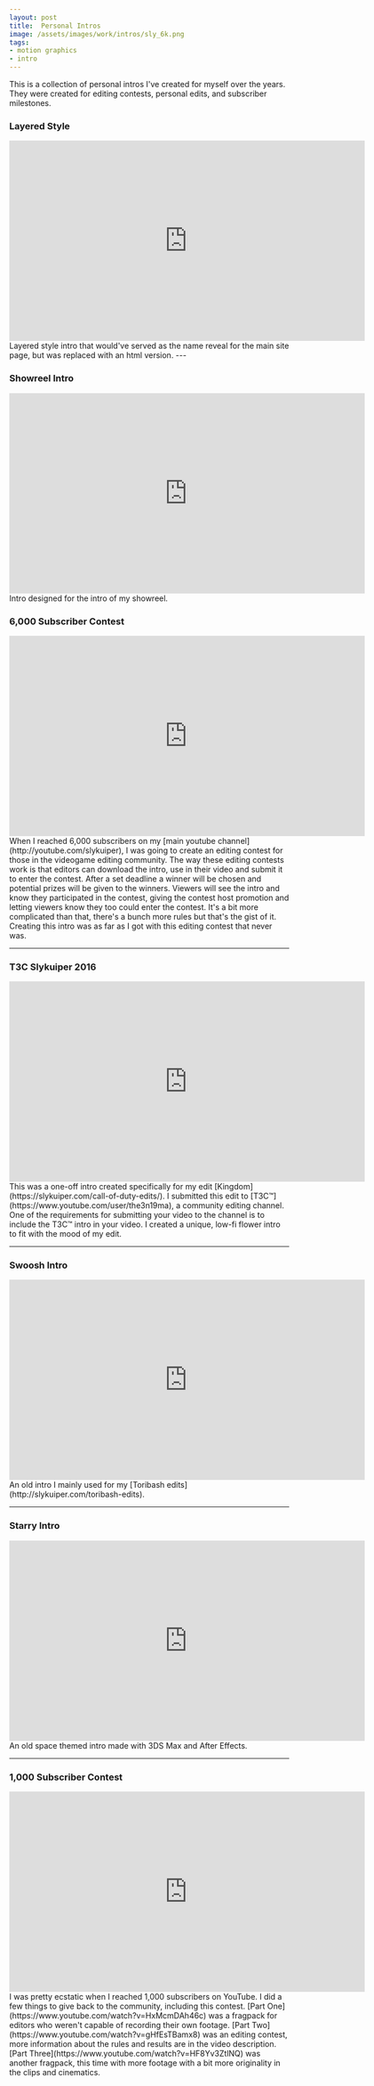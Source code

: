 ```yaml
---
layout: post
title:  Personal Intros
image: /assets/images/work/intros/sly_6k.png
tags:
- motion graphics
- intro
---
```

This is a collection of personal intros I've created for myself over the years. They were created for editing contests, personal edits, and subscriber milestones.

### Layered Style
<div class="vid" > <iframe width="640" height="360" src="https://player.vimeo.com/video/218890829" frameborder="0" allowfullscreen></iframe></div>
Layered style intro that would've served as the name reveal for the main site page, but was replaced with an html version.
---

### Showreel Intro
<div class="vid" > <iframe width="640" height="360" src="https://player.vimeo.com/video/201792679" frameborder="0" allowfullscreen></iframe></div>
Intro designed for the intro of my showreel.



### 6,000 Subscriber Contest
<div class="vid" > <iframe width="640" height="360" src="https://player.vimeo.com/video/184432346" frameborder="0" allowfullscreen></iframe></div>
When I reached 6,000 subscribers on my [main youtube channel](http://youtube.com/slykuiper), I was going to create an editing contest for those in the videogame editing community. The way these editing contests work is that editors can download the intro, use in their video and submit it to enter the contest. After a set deadline a winner will be chosen and potential prizes will be given to the winners. Viewers will see the intro and know they participated in the contest, giving the contest host promotion and letting viewers know they too could enter the contest. It's a bit more complicated than that, there's a bunch more rules but that's the gist of it. Creating this intro was as far as I got with this editing contest that never was.

---

### T3C Slykuiper 2016
<div class="vid" > <iframe width="640" height="360" src="https://player.vimeo.com/video/184432380" frameborder="0" allowfullscreen></iframe></div>
This was a one-off intro created specifically for my edit [Kingdom](https://slykuiper.com/call-of-duty-edits/). I submitted this edit to [T3C™](https://www.youtube.com/user/the3n19ma), a community editing channel. One of the requirements for submitting your video to the channel is to include the T3C™ intro in your video. I created a unique, low-fi flower intro to fit with the mood of my edit.

---

### Swoosh Intro
<div class="vid" > <iframe width="640" height="360" src="https://player.vimeo.com/video/192887831" frameborder="0" allowfullscreen></iframe></div>
An old intro I mainly used for my [Toribash edits](http://slykuiper.com/toribash-edits).

---

### Starry Intro
<div class="vid" > <iframe width="640" height="360" src="https://player.vimeo.com/video/192887842" frameborder="0" allowfullscreen></iframe></div>
An old space themed intro made with 3DS Max and After Effects.

---

### 1,000 Subscriber Contest
<div class="vid" > <iframe width="640" height="360" src="https://player.vimeo.com/video/183224380" frameborder="0" allowfullscreen></iframe></div>
I was pretty ecstatic when I reached 1,000 subscribers on YouTube. I did a few things to give back to the community, including this contest. [Part One](https://www.youtube.com/watch?v=HxMcmDAh46c) was a fragpack for editors who weren't capable of recording their own footage. [Part Two](https://www.youtube.com/watch?v=gHfEsTBamx8) was an editing contest, more information about the rules and results are in the video description. [Part Three](https://www.youtube.com/watch?v=HF8Yv3ZtlNQ) was another fragpack, this time with more footage with a bit more originality in the clips and cinematics.